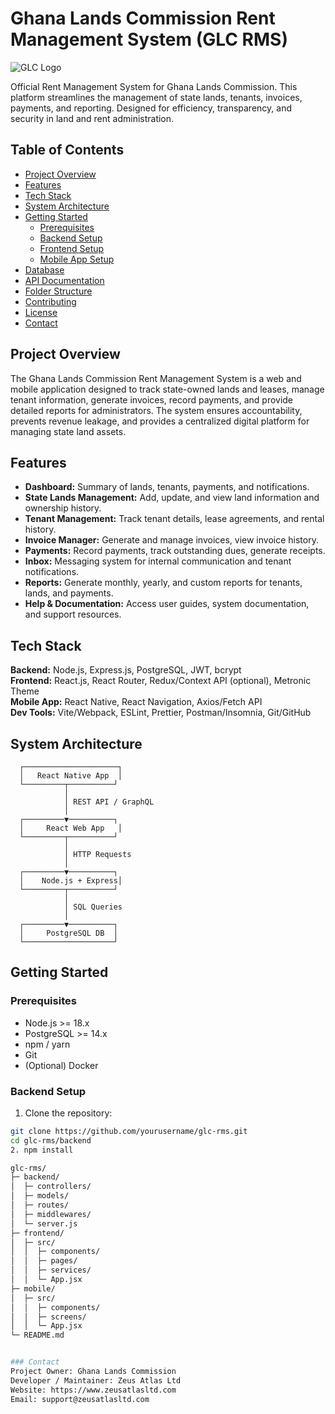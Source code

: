 # Ghana Lands Commission Rent Management System (GLC RMS)

![GLC Logo](https://www.zeusatlasltd.com/assets/media/logos/logo_main.png)

Official Rent Management System for Ghana Lands Commission. This platform streamlines the management of state lands, tenants, invoices, payments, and reporting. Designed for efficiency, transparency, and security in land and rent administration.

## Table of Contents
- [Project Overview](#project-overview)
- [Features](#features)
- [Tech Stack](#tech-stack)
- [System Architecture](#system-architecture)
- [Getting Started](#getting-started)
  - [Prerequisites](#prerequisites)
  - [Backend Setup](#backend-setup)
  - [Frontend Setup](#frontend-setup)
  - [Mobile App Setup](#mobile-app-setup)
- [Database](#database)
- [API Documentation](#api-documentation)
- [Folder Structure](#folder-structure)
- [Contributing](#contributing)
- [License](#license)
- [Contact](#contact)

## Project Overview
The Ghana Lands Commission Rent Management System is a web and mobile application designed to track state-owned lands and leases, manage tenant information, generate invoices, record payments, and provide detailed reports for administrators. The system ensures accountability, prevents revenue leakage, and provides a centralized digital platform for managing state land assets.

## Features
- **Dashboard:** Summary of lands, tenants, payments, and notifications.
- **State Lands Management:** Add, update, and view land information and ownership history.
- **Tenant Management:** Track tenant details, lease agreements, and rental history.
- **Invoice Manager:** Generate and manage invoices, view invoice history.
- **Payments:** Record payments, track outstanding dues, generate receipts.
- **Inbox:** Messaging system for internal communication and tenant notifications.
- **Reports:** Generate monthly, yearly, and custom reports for tenants, lands, and payments.
- **Help & Documentation:** Access user guides, system documentation, and support resources.

## Tech Stack
**Backend:** Node.js, Express.js, PostgreSQL, JWT, bcrypt  
**Frontend:** React.js, React Router, Redux/Context API (optional), Metronic Theme  
**Mobile App:** React Native, React Navigation, Axios/Fetch API  
**Dev Tools:** Vite/Webpack, ESLint, Prettier, Postman/Insomnia, Git/GitHub  

## System Architecture
      ┌─────────────────────┐
      │   React Native App  │
      └─────────┬──────────┘
                │
                │ REST API / GraphQL
                │
      ┌─────────▼──────────┐
      │     React Web App   │
      └─────────┬──────────┘
                │
                │ HTTP Requests
                │
      ┌─────────▼──────────┐
      │    Node.js + Express│
      └─────────┬──────────┘
                │
                │ SQL Queries
                │
      ┌─────────▼──────────┐
      │     PostgreSQL DB  │
      └────────────────────┘


## Getting Started

### Prerequisites
- Node.js >= 18.x  
- PostgreSQL >= 14.x  
- npm / yarn  
- Git  
- (Optional) Docker  

### Backend Setup
1. Clone the repository:
```bash
git clone https://github.com/yourusername/glc-rms.git
cd glc-rms/backend
2. npm install

glc-rms/
├─ backend/
│  ├─ controllers/
│  ├─ models/
│  ├─ routes/
│  ├─ middlewares/
│  └─ server.js
├─ frontend/
│  ├─ src/
│  │  ├─ components/
│  │  ├─ pages/
│  │  ├─ services/
│  │  └─ App.jsx
├─ mobile/
│  ├─ src/
│  │  ├─ components/
│  │  ├─ screens/
│  │  └─ App.jsx
└─ README.md


### Contact
Project Owner: Ghana Lands Commission
Developer / Maintainer: Zeus Atlas Ltd
Website: https://www.zeusatlasltd.com
Email: support@zeusatlasltd.com
